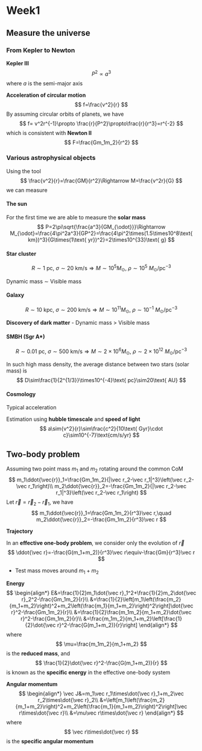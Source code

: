 # Week1

## Measure the universe

### From Kepler to Newton

**Kepler III**
$$
P^2\propto a^3
$$
where $a$ is the semi-major axis

**Acceleration of circular motion**
$$
f=\frac{v^2}{r}
$$
By assuming circular orbits of planets, we have
$$
f= v^2r^{-1}\propto \frac{r}{P^2}\propto\frac{r}{r^3}=r^{-2}
$$
which is consistent with **Newton II**
$$
F=\frac{Gm_1m_2}{r^2}
$$

### Various astrophysical objects

Using the tool
$$
\frac{v^2}{r}=\frac{GM}{r^2}\Rightarrow M=\frac{v^2r}{G}
$$
we can measure

#### The sun

For the first time we are able to measure the **solar mass**
$$
P=2\pi\sqrt{\frac{a^3}{GM_{\odot}}}\Rightarrow M_{\odot}=\frac{4\pi^2a^3}{GP^2}=\frac{4\pi^2\times(1.5\times10^8\text{ km})^3}{G\times(1\text{ yr})^2}=2\times10^{33}\text{ g}
$$

#### Star cluster

$$
R\sim1\text{ pc},\ \sigma\sim 20\text{ km/s}\Rightarrow M\sim10^5M_{\odot},\ \rho\sim10^5\ M_{\odot}\text{/pc}^{-3}
$$

Dynamic mass $\sim$ Visible mass

#### Galaxy

$$
R\sim10\text{ kpc},\ \sigma\sim 200\text{ km/s}\Rightarrow M\sim10^{11}M_{\odot},\ \rho\sim10^{-1}\ M_{\odot}\text{/pc}^{-3}
$$

**Discovery of dark matter** - Dynamic mass $>$ Visible mass

#### SMBH (Sgr A*)

$$
R\sim0.01\text{ pc},\ \sigma\sim 500\text{ km/s}\Rightarrow M\sim2\times10^{6}M_{\odot},\ \rho\sim2\times10^{12}\ M_{\odot}\text{/pc}^{-3}
$$

In such high mass density, the average distance between two stars (solar mass) is
$$
D\sim\frac{1}{2^{1/3}}\times10^{-4}\text{ pc}\sim20\text{ AU}
$$

#### Cosmology

Typical acceleration

Estimation using **hubble timescale** and **speed of light**
$$
a\sim{v^2}{r}\sim\frac{c^2}{10\text{ Gyr}\cdot c}\sim10^{-7}\text{cm/s/yr}
$$

## Two-body problem

Assuming two point mass $m_1$ and $m_2$ rotating around the common CoM
$$
m_1\ddot{\vec{r}}_1=\frac{Gm_1m_2}{|\vec r_2-\vec r_1|^3}\left(\vec r_2-\vec r_1\right)\\
m_2\ddot{\vec{r}}_2=-\frac{Gm_1m_2}{|\vec r_2-\vec r_1|^3}\left(\vec r_2-\vec r_1\right)
$$
Let $\vec r=\vec r_2-\vec r_1$, we have
$$
m_1\ddot{\vec{r}}_1=\frac{Gm_1m_2}{r^3}\vec r,\quad 
m_2\ddot{\vec{r}}_2=-\frac{Gm_1m_2}{r^3}\vec r
$$

**Trajectory**

In an **effective one-body problem**, we consider only the evolution of $\vec r$
$$
\ddot{\vec r}=-\frac{G(m_1+m_2)}{r^3}\vec r\equiv-\frac{Gm}{r^3}\vec r
$$

- Test mass moves around $m_1+m_2$

**Energy**
$$
\begin{align*}
E&=\frac{1}{2}m_1\dot{\vec r}_1^2+\frac{1}{2}m_2\dot{\vec r}_2^2-\frac{Gm_1m_2}{r}\\
&=\frac{1}{2}\left[m_1\left(\frac{m_2}{m_1+m_2}\right)^2+m_2\left(\frac{m_1}{m_1+m_2}\right)^2\right]\dot{\vec r}^2-\frac{Gm_1m_2}{r}\\
&=\frac{1}{2}\frac{m_1m_2}{m_1+m_2}\dot{\vec r}^2-\frac{Gm_1m_2}{r}\\
&=\frac{m_1m_2}{m_1+m_2}\left[\frac{1}{2}\dot{\vec r}^2-\frac{G(m_1+m_2)}{r}\right]
\end{align*}
$$
where
$$
\mu=\frac{m_1m_2}{m_1+m_2}
$$
is the **reduced mass**, and
$$
\frac{1}{2}\dot{\vec r}^2-\frac{G(m_1+m_2)}{r}
$$
is known as the **specific energy** in the effective one-body system

**Angular momentum**
$$
\begin{align*}
\vec J&=m_1\vec r_1\times\dot{\vec r}_1+m_2\vec r_2\times\dot{\vec r}_2\\
&=\left[m_1\left(\frac{m_2}{m_1+m_2}\right)^2+m_2\left(\frac{m_1}{m_1+m_2}\right)^2\right]\vec r\times\dot{\vec r}\\
&=\mu\vec r\times\dot{\vec r}
\end{align*}
$$
where
$$
\vec r\times\dot{\vec r}
$$
is the **specific angular momentum**